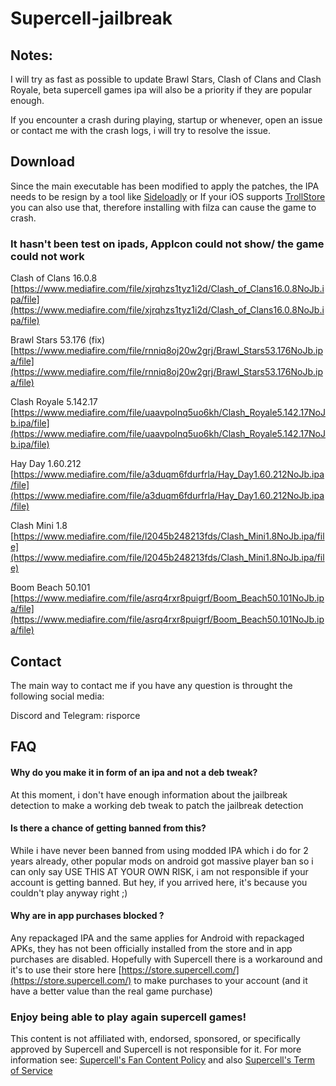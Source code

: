 # Supercell-jailbreak
## Notes: ##

I will try as fast as possible to update Brawl Stars, Clash of Clans and Clash Royale, beta supercell games ipa will also be a priority if they are popular enough.

If you encounter a crash during playing, startup or whenever, open an issue or contact me with the crash logs, i will try to resolve the issue.


## Download ##

Since the main executable has been modified to apply the patches, the IPA needs to be resign by a tool like [Sideloadly](https://sideloadly.io/) or If your iOS supports [TrollStore](https://github.com/opa334/TrollStore) you can also use that, therefore installing with filza can cause the game to crash.

### It hasn't been test on ipads, AppIcon could not show/ the game could not work ###

Clash of Clans 16.0.8 [https://www.mediafire.com/file/xjrqhzs1tyz1i2d/Clash_of_Clans16.0.8NoJb.ipa/file](https://www.mediafire.com/file/xjrqhzs1tyz1i2d/Clash_of_Clans16.0.8NoJb.ipa/file)

Brawl Stars 53.176 (fix) [https://www.mediafire.com/file/rnniq8oj20w2grj/Brawl_Stars53.176NoJb.ipa/file](https://www.mediafire.com/file/rnniq8oj20w2grj/Brawl_Stars53.176NoJb.ipa/file)

Clash Royale 5.142.17 [https://www.mediafire.com/file/uaavpolnq5uo6kh/Clash_Royale5.142.17NoJb.ipa/file](https://www.mediafire.com/file/uaavpolnq5uo6kh/Clash_Royale5.142.17NoJb.ipa/file)

Hay Day 1.60.212 [https://www.mediafire.com/file/a3duqm6fdurfrla/Hay_Day1.60.212NoJb.ipa/file](https://www.mediafire.com/file/a3duqm6fdurfrla/Hay_Day1.60.212NoJb.ipa/file)

Clash Mini 1.8 [https://www.mediafire.com/file/l2045b248213fds/Clash_Mini1.8NoJb.ipa/file](https://www.mediafire.com/file/l2045b248213fds/Clash_Mini1.8NoJb.ipa/file)

Boom Beach 50.101 [https://www.mediafire.com/file/asrq4rxr8puigrf/Boom_Beach50.101NoJb.ipa/file](https://www.mediafire.com/file/asrq4rxr8puigrf/Boom_Beach50.101NoJb.ipa/file)

## Contact ##
The main way to contact me if you have any question is throught the following social media:

Discord and Telegram: risporce

## FAQ ##

####  Why do you make it in form of an ipa and not a deb tweak? ####
At this moment, i don't have enough information about the jailbreak detection to make a working deb tweak to patch the jailbreak detection

#### Is there a chance of getting banned from this? #### 
While i have never been banned from using modded IPA which i do for 2 years already, other popular mods on android got massive player ban so i can only say USE THIS AT YOUR OWN RISK, i am not responsible if your account is getting banned. But hey, if you arrived here, it's because you couldn't play anyway right ;)

#### Why are in app purchases blocked ? ####
Any repackaged IPA and the same applies for Android with repackaged APKs, they has not been officially installed from the store and in app purchases are disabled. Hopefully with Supercell there is a workaround and it's to use their store here [https://store.supercell.com/](https://store.supercell.com/) to make purchases to your account (and it have a better value than the real game purchase)

### Enjoy being able to play again supercell games! ###
This content is not affiliated with, endorsed, sponsored, or specifically approved by Supercell and Supercell is not responsible for it. For more information see: [Supercell's Fan Content Policy](https://supercell.com/en/fan-content-policy/) and also [Supercell's Term of Service](https://supercell.com/en/terms-of-service/)
